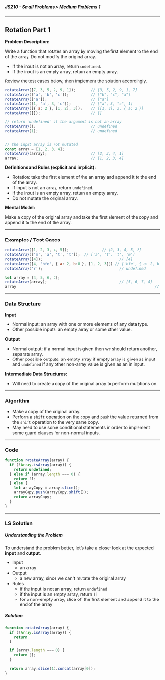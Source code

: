 ##### JS210 - Small Problems > Medium Problems 1

---

## Rotation Part 1

**Problem Description:**

Write a function that rotates an array by moving the first element to the end of the array. Do not modify the original array.  

- If the input is not an array, return `undefined`.
- If the input is an empty array, return an empty array.

Review the test cases below, then implement the solution accordingly.  

```javascript
rotateArray([7, 3, 5, 2, 9, 1]);       // [3, 5, 2, 9, 1, 7]
rotateArray(['a', 'b', 'c']);          // ["b", "c", "a"]
rotateArray(['a']);                    // ["a"]
rotateArray([1, 'a', 3, 'c']);         // ["a", 3, "c", 1]
rotateArray([{ a: 2 }, [1, 2], 3]);    // [[1, 2], 3, { a: 2 }]
rotateArray([]);                       // []

// return `undefined` if the argument is not an array
rotateArray();                         // undefined
rotateArray(1);                        // undefined


// the input array is not mutated
const array = [1, 2, 3, 4];
rotateArray(array);                    // [2, 3, 4, 1]
array;                                 // [1, 2, 3, 4]
```

**Definitions and Rules (explicit and implicit):**

* Rotation: take the first element of the an array and append it to the end of the array.
* If input is not an array, return `undefined`. 
* If the input is an empty array, return an empty array.
* Do not mutate the original array.

**Mental Model:**

Make a copy of the original array and take the first element of the copy and append it to the end of the array.

---

### Examples / Test Cases

```javascript
rotateArray([1, 2, 3, 4, 5]);				// [2, 3, 4, 5, 2]
rotateArray(['m', 'a', 't', 't']);  // ['a', 't', 't', 'm']
rotateArray([4]); 									// [4]
rotateArray([4, 'hfe', { a: 2, b:8 }, [1, 2, 3]]) // ['hfe', { a: 2, b: 8 }, [1, 2, 3], 4]
rotateArray('r'); 									// undefined

let array = [4, 5, 6, 7];
rotateArray(array);									// [5, 6, 7, 4]
array																// [4, 5, 6, 7]
```

---

### Data Structure

**Input**

* Normal input: an array with one or more elements of any data type.
* Other possible inputs: an empty array or some other value.

**Output**

* Normal output: if a normal input is given then we should return another, separate array.
* Other possible outputs: an empty array if empty array is given as input and `undefined` if any other non-array value is given as an in input.

**Intermediate Data Structures:**

* Will need to create a copy of the original array to perform mutations on.

---

### Algorithm

* Make a copy of the original array.
* Perform a `shift` operation on the copy and `push` the value returned from the `shift` operation to the very same copy.
* May need to use some conditional statements in order to implement some guard clauses for non-normal inputs.

---

### Code

```javascript
function rotateArray(array) {
  if (!Array.isArray(array)) {
    return undefined;
  } else if (array.length === 0) {
    return [];
  } else {
    let arrayCopy = array.slice();
    arrayCopy.push(arrayCopy.shift());
    return arrayCopy;
  }
}
```

---

### LS Solution

##### Understanding the Problem

To understand the problem better, let's take a closer look at the expected **input** and **output**.

- Input
  - an array
- Output
  - a new array, since we can't mutate the original array
- Rules
  - if the input is not an array, return `undefined`
  - if the input is an empty array, return `[]`
  - for a non-empty array, slice off the first element and append it to the end of the array

##### Solution

```javascript
function rotateArray(array) {
  if (!Array.isArray(array)) {
    return;
  }

  if (array.length === 0) {
    return [];
  }

  return array.slice(1).concat(array[0]);
}
```

